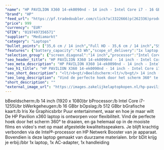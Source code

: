 ```yaml
---
"name": "HP PAVILION X360 14-ek0090nd - 14 inch - Intel Core i7 - 16 GB - 512GB"
"brand": "HP"
"feed_url": "https://pf.tradedoubler.com/click?a(3322666)p(262336)product(50617-1758377)ttid(3)url(https%3A%2F%2Fwww.mediamarkt.nl%2Fnl%2Fproduct%2F_hp-pavilion-x360-14-ek0090nd-14-inch-intel-core-i7-16-gb-512gb-1758377.html%3Futm_source%3Dtradedoubler%26utm_medium%3Daff-comparison%26utm_term%3D1758377)"
"price": 999
"currency": "EUR"
"GTIN": "0197497356571"
"supplier": "Mediamarkt"
"category": "Laptops"
"bullet_points": ["35,6 cm / 14 inch","Full HD - 35,6 cm / 14 inch","SSD , 512 GB , M.2 via PCIe","1x USB 3.2 Gen 2 (3.1 Gen 2) Type-C, USB Type-C DisplayPort alternatieve modus, USB Power Delivery, USB Sleep-and-Charge, 2x USB 3.2 Gen 1 (3.1 Gen 1) Type-A, 1x HDMI, Combo koptelefoon/microfoon port","Lithium polymer","32.20 cm x 1.99 cm x 21.00 cm / 1.51 kg","Microsoft Windows 11 Home"]
"features": {"battery_capacity":"43 Wh","scope_of_delivery":"1x laptop, 1x AC-adapter, 1x handleiding","processor_speed_with_turbo":"4.7 GHz","brightness":"250 cd/m²","additional_update_information":"Voor zover op de afbeeldingen apps worden getoond, geldt dat MediaMarkt niet kan garanderen dat de apps tijdens de volledige levensduur van het product goed zullen blijven functioneren. Dit hangt af van het beleid van de fabrikant.","processor":"Intel Core i7-1255U","min_duration_supported_software_updates":"2 jaar","bluetooth":"Ja","hard_disk_1":"SSD , 512 GB , M.2 via PCIe","special_features":"Trusted Platform Module (TPM), ENERGY STAR; Gyroscoop","panel_type":"IPS (In-Plane Switching)","screen_diagonal_inches":"14 inch","product_introduction_date":"2023-03-24","product_depth":"21,0 cm","product_height":"1,99 cm","image_quality":"Full HD","convertibility":"Omklapbaar scherm","memory_speeds":"3200 MHz","touchscreen":"Ja","integrated_mike":"Ja","speakers":"Ja","model_year":"2023","depth":"21,00 cm","shipping_costs":"0.00","memory_size":"16 GB","product_manufacturer":"HP","screen_diagonal_cm_inch":"35,6 cm / 14 inch","number_of_processor_cores":"10","delivery_time":"1","bluetooth_version":"5.3","color":"Zilver","manufacturer_part_number":"832Q0EA#ABH","connections":"1x USB 3.2 Gen 2 (3.1 Gen 2) Type-C, USB Type-C DisplayPort alternatieve modus, USB Power Delivery, USB Sleep-and-Charge, 2x USB 3.2 Gen 1 (3.1 Gen 1) Type-A, 1x HDMI, Combo koptelefoon/microfoon port","short_description":"14 inch Full HD • Intel Core i7-1255U • 16 GB • 512 GB SSD • Intel Iris Xe Graphics","image_ratio":"16:9","weight":"1,51 kg","operating_system":"Microsoft Windows 11 Home","height":"1,99 cm","battery_type":"Lithium polymer","product_type":"Laptop","capacity_of_1_hard_disk":"512 GB","type_of_1_hard_disk":"SSD","front_camera":"Ja","screen_diagonal_cm":"35,6 cm","resolution":"1920 x 1080","integrated_webcam":"Ja","update_policy":"Onbekend","total_storage_space_in_gb":"512 GB","wlan":"Ja","processor_model":"Core™ i7","ram_type":"DDR4","previous_price":"","warranty_note":"Geen aanvullende garantie-informatie","charge_time_from_manufacturer":"Snelle oplaadtijd (50%): 30 min","product_width":"32,2 cm","keyboard_type":"QWERTY","card_reader":"Ja","wlan_standards":"WiFi 6E (802.11AX)","dimensions_weight":"32.20 cm x 1.99 cm x 21.00 cm / 1.51 kg","manufacturer_supported_software_updates":"Ja","total_storage_space":"512 GB"}
"selection_group": {"screen_diagonal":"14 inch","processor":"Intel Core i7","changed_price_past_3_days":false,"product_family":"Pavilion"}
"seo_header_title": "HP PAVILION X360 14-ek0090nd - 14 inch - Intel Core i7 - 16 GB - 512GB"
"seo_meta_description": "HP PAVILION X360 14-ek0090nd - 14 inch - Intel Core i7 - 16 GB - 512GB"
"seo_h1_title": "HP PAVILION X360 14-ek0090nd - 14 inch - Intel Core i7 - 16 GB - 512GB"
"seo_short_description": "<lt/>b<gt/>Beeldscherm:<lt/>/b<gt/> 14 inch (1920 x 1080)<lt/>br<gt/> <lt/>b<gt/>Processor:<lt/>/b<gt/> Intel Core i7-1255U<lt/>br<gt/> <lt/>b<gt/>Werkgeheugen:<lt/>/b<gt/> 16 GB<lt/>br<gt/> <lt/>b<gt/>Opslag:<lt/>/b<gt/> 512 GB<lt/>br<gt/> <lt/>b<gt/>Grafische kaart:<lt/>/b<gt/> Iris Xe Graphics<lt/>br<gt/><lt/>br<gt/> Puur entertainment, waar en hoe je maar wilt De HP Pavilion x360 laptop is ontworpen voor flexibiliteit."
"seo_long_description": "Vind de perfecte hoek door het scherm 360° te draaien, en ga helemaal op in de mooiste films en video's met op maat afgestelde kwaliteitsspeakers. Je blijft krachtig verbonden via de Intel®-processor en HP Netwerk Booster van je apparaat. Bovendien is deze laptop gemaakt van duurzame materialen. <lt/>br<gt/><lt/>br<gt/> <lt/>b<gt/>Dit krijg je erbij:<lt/>/b<gt/><lt/>br<gt/> 1x laptop, 1x AC-adapter, 1x handleiding"
"short_description": ""
"external_image_url": "https://images.zakelijkelaptopkopen.nl/hp-pavilion-x360-14-ek0090nd-14-inch-intel-core-i7-16-gb-512gb-1758377.webp"
---
```


<lt/>b<gt/>Beeldscherm:<lt/>/b<gt/> 14 inch (1920 x 1080)<lt/>br<gt/> <lt/>b<gt/>Processor:<lt/>/b<gt/> Intel Core i7-1255U<lt/>br<gt/> <lt/>b<gt/>Werkgeheugen:<lt/>/b<gt/> 16 GB<lt/>br<gt/> <lt/>b<gt/>Opslag:<lt/>/b<gt/> 512 GB<lt/>br<gt/> <lt/>b<gt/>Grafische kaart:<lt/>/b<gt/> Iris Xe Graphics<lt/>br<gt/><lt/>br<gt/> Puur entertainment, waar en hoe je maar wilt De HP Pavilion x360 laptop is ontworpen voor flexibiliteit. Vind de perfecte hoek door het scherm 360° te draaien, en ga helemaal op in de mooiste films en video's met op maat afgestelde kwaliteitsspeakers. Je blijft krachtig verbonden via de Intel®-processor en HP Netwerk Booster van je apparaat. Bovendien is deze laptop gemaakt van duurzame materialen. <lt/>br<gt/><lt/>br<gt/> <lt/>b<gt/>Dit krijg je erbij:<lt/>/b<gt/><lt/>br<gt/> 1x laptop, 1x AC-adapter, 1x handleiding